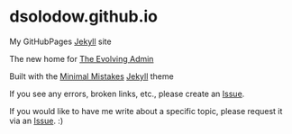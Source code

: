 # dsolodow.github.io

My GitHubPages [Jekyll][jekyll-link] site

The new home for [The Evolving Admin](http://theevolvingadmin.blogspot.com)

Built with the [Minimal Mistakes](https://mmistakes.github.io/minimal-mistakes) [Jekyll][jekyll-link] theme

If you see any errors, broken links, etc., please create an [Issue][issues-link].

If you would like to have me write about a specific topic, please request it via an [Issue][issues-link]. :)

[jekyll-link]: https://jekyllrb.com
[issues-link]: https://github.com/dsolodow/dsolodow.github.io/issues
